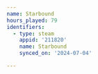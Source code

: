 ```yaml
---
name: Starbound
hours_played: 79
identifiers:
  - type: steam
    appid: '211820'
    name: Starbound
    synced_on: '2024-07-04'

---
```


